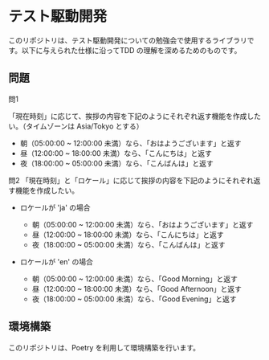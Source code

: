 # テスト駆動開発

このリポジトリは、テスト駆動開発についての勉強会で使用するライブラリです。以下に与えられた仕様に沿ってTDD の理解を深めるためのものです。

## 問題

問1

「現在時刻」に応じて、挨拶の内容を下記のようにそれぞれ返す機能を作成したい。（タイムゾーンは Asia/Tokyo とする）

- 朝（05:00:00 ~ 12:00:00 未満）なら、「おはようございます」と返す
- 昼（12:00:00 ~ 18:00:00 未満）なら、「こんにちは」と返す
- 夜（18:00:00 ~ 05:00:00 未満）なら、「こんばんは」と返す

問2
「現在時刻」と「ロケール」に応じて挨拶の内容を下記のようにそれぞれ返す機能を作成したい。

- ロケールが 'ja' の場合

  - 朝（05:00:00 ~ 12:00:00 未満）なら、「おはようございます」と返す
  - 昼（12:00:00 ~ 18:00:00 未満）なら、「こんにちは」と返す
  - 夜（18:00:00 ~ 05:00:00 未満）なら、「こんばんは」と返す

- ロケールが 'en' の場合

  - 朝（05:00:00 ~ 12:00:00 未満）なら、「Good Morning」と返す
  - 昼（12:00:00 ~ 18:00:00 未満）なら、「Good Afternoon」と返す
  - 夜（18:00:00 ~ 05:00:00 未満）なら、「Good Evening」と返す

## 環境構築

このリポジトリは、Poetry を利用して環境構築を行います。
   
